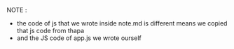 NOTE : 
	
- the code of js that we wrote inside note.md is different
	means we copied that js code from thapa
- and the JS code of app.js 
	we wrote ourself